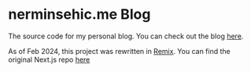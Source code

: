 # nerminsehic.me Blog

The source code for my personal blog. You can check out the blog [here](https://nerminsehic.me).

As of Feb 2024, this project was rewritten in [Remix](https://remix.run). You can find the original Next.js repo [here](https://github.com/nermin-io/nerminsehic.me-next)